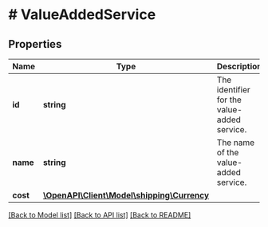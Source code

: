 # # ValueAddedService

## Properties

Name | Type | Description | Notes
------------ | ------------- | ------------- | -------------
**id** | **string** | The identifier for the value-added service. |
**name** | **string** | The name of the value-added service. |
**cost** | [**\OpenAPI\Client\Model\shipping\Currency**](Currency.md) |  |

[[Back to Model list]](../../README.md#models) [[Back to API list]](../../README.md#endpoints) [[Back to README]](../../README.md)
